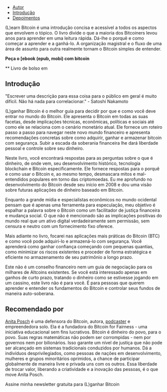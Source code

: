 - [Autor](https://learnbitcoin.link/#autor)
 - [Introdução](https://learnbitcoin.link/#intro)
 - [Depoimentos](https://learnbitcoin.link/#recommendation)

(L)earn Bitcoin é uma introdução concisa e acessível a todos os aspectos que envolvem o tópico. O livro divide o que a maioria dos Bitcoiners levou anos para aprender em uma leitura rápida. Dá-lhe o porquê e como começar a aprender e a ganhá-lo. A organização magistral e o fluxo de uma área de assunto para outra realmente tornam o Bitcoin simples de entender.

**Peça o [ebook (epub, mobi) com bitcoin**

** Livro de bolso em

## Introdução

"Escrever uma descrição para essa coisa para o público em geral é muito difícil. Não há nada para correlacionar." - Satoshi Nakamoto

(L)ganhar Bitcoin é o melhor guia para decidir por que e como você deve entrar no mundo do Bitcoin. Ele apresenta o Bitcoin em todas as suas facetas, desde implicações técnicas, econômicas, políticas e sociais até como ele se relaciona com o cenário monetário atual. Ele fornece um roteiro passo a passo para navegar neste novo mundo financeiro e apresenta recomendações concretas sobre como adquirir, ganhar e armazenar bitcoin com segurança. Subir a escada da soberania financeira lhe dará liberdade pessoal e controle sobre seu dinheiro.

Neste livro, você encontrará respostas para as perguntas sobre o que é dinheiro, de onde vem, seu desenvolvimento histórico, tecnologia blockchain e Bitcoin especificamente. Ele fornece respostas para o porquê e como usar o Bitcoin e, ao mesmo tempo, desmascara mitos e mal-entendidos populares em torno das criptomoedas. Eu me aprofundo no desenvolvimento do Bitcoin desde seu início em 2008 e dou uma visão sobre futuras aplicações de dinheiro baseado em Bitcoin.

Enquanto a grande mídia e especialistas econômicos no mundo ocidental pensam que é apenas uma ferramenta para especulação, meu objetivo é espalhar a palavra sobre o Bitcoin como um facilitador de justiça financeira e mudança social. O que não é mencionado são as implicações positivas do mundo real que um ativo digital verdadeiramente sem permissão, sem censura e neutro com um fornecimento fixo oferece.

Mais adiante no livro, focarei nas aplicações mais práticas do Bitcoin (BTC) e como você pode adquiri-lo e armazená-lo com segurança. Você aprenderá como ganhar confiança começando com pequenas quantias, como minimizar os riscos existentes e proceder de forma estratégica e eficiente no armazenamento de seu patrimônio a longo prazo.

Este não é um conselho financeiro nem um guia de negociação para os milhares de Altcoins existentes. Se você está interessado apenas em ganhos de curto prazo, tratando o dinheiro como se estivesse jogando em um cassino, este livro não é para você. É para pessoas que querem aprender e entender os fundamentos do Bitcoin e controlar seus fundos de maneira auto-soberana.

## Recomendado por

[Anita Posch](https://anitaposch.com/) é uma defensora do Bitcoin, autora, [podcaster](https://bitcoinundco.com/en/) e empreendedora solo. Ela é a fundadora do Bitcoin for Fairness - uma iniciativa educacional sem fins lucrativos. Bitcoin é dinheiro do povo, para o povo. Suas regras matemáticas não podem ser corrompidas - nem por governos nem por bilionários. Isso garante um nível de justiça que não pode ser alcançado em sistemas tradicionais conduzidos por humanos. Dá a indivíduos desprivilegiados, como pessoas de nações em desenvolvimento, mulheres e grupos minoritários oprimidos, a chance de participar globalmente de maneira livre e privada uns com os outros. Essa liberdade de trocar valor, liberando a criatividade e a inovação das pessoas, é o que move Anita Posch.

Assine minha newsletter gratuita para (L)ganhar Bitcoin
